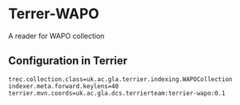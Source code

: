 # Terrer-WAPO

A reader for WAPO collection


## Configuration in Terrier

	trec.collection.class=uk.ac.gla.terrier.indexing.WAPOCollection
	indexer.meta.forward.keylens=40
	terrier.mvn.coords=uk.ac.gla.dcs.terrierteam:terrier-wapo:0.1

